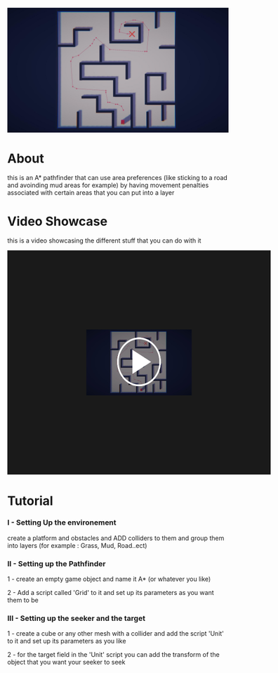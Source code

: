 ![Design and Development](https://github.com/yacineKahlerras/A-Star-Pathfinding/blob/main/PathExample.jpg)

# About
this is an A* pathfinder that can use area preferences (like sticking to a road and avoinding mud areas for example) by having movement penalties associated with certain areas that you can put into a layer

# Video Showcase
this is a video showcasing the different stuff that you can do with it


<a href="https://youtu.be/SKG7QxKBNLM
" target="_blank"><img src="https://github.com/yacineKahlerras/A-Star-Pathfinding/blob/main/PathExampleVideoButton.jpg" 
alt="IMAGE ALT TEXT HERE" width="240" height="150" border="180" /></a>

# Tutorial

### I - Setting Up the environement

create a platform and obstacles and ADD colliders to them and group them into layers (for example : Grass, Mud, Road..ect)

### II - Setting up the Pathfinder

1 - create an empty game object and name it A* (or whatever you like)

2 - Add a script called 'Grid' to it and set up its parameters as you want them to be

### III - Setting up the seeker and the target

1 - create a cube or any other mesh with a collider and add the script 'Unit' to it and set up its parameters as you like

2 - for the target field in the 'Unit' script you can add the transform of the object that you want your seeker to seek
